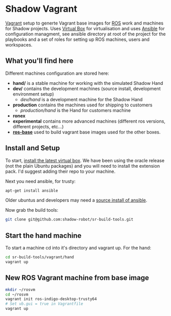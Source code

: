 Shadow Vagrant
==============

[Vagrant](http://vagrantup.com) setup to generte Vagrant base images for [ROS](http://ros.org) work and machines for Shadow projects. Uses [Virtual Box](https://www.virtualbox.org/) for virtualisation and uses [Ansible](http://ansible.com) for configuration managment, see ansible directory at root of the project for the playbooks and a set of roles for setting up ROS machines, users and workspaces.

## What you'll find here
Different machines configuration are stored here:

* **hand/** is a stable machine for working with the simulated Shadow Hand
* **dev/** contains the development machines (source install, development environment setup)
    * *dev/hand* is a development machine for the Shadow Hand
* **production** contains the machines used for shipping to customers
    * *production/hand* is the Hand for customers machine
* **ronex**
* **experimental** contains more advanced machines (different ros versions, different projects, etc...)
* **[ros-base](ros-base)** used to build vagrant base images used for the other boxes.

## Install and Setup

To start, [install the latest virtual box](https://www.virtualbox.org/wiki/Linux_Downloads). We have been using the oracle release (not the plain Ubuntu packages) and you will need to install the extension pack. I'd suggest adding their repo to your machine.

Next you need ansible, for trusty:
```sh
apt-get install ansible
```

Older ubuntus and developers may need a [source install of ansible](http://docs.ansible.com/intro_installation.html#running-from-source).

Now grab the build tools:
```sh
git clone git@github.com:shadow-robot/sr-build-tools.git
```

## Start the hand machine

To start a machine cd into it's directory and vagrant up. For the hand:

```sh
cd sr-build-tools/vagrant/hand
vagrant up
```

## New ROS Vagrant machine from base image

```sh
mkdir ~/rosvm
cd ~/rosvm
vagrant init ros-indigo-desktop-trusty64
# Set vb.gui = true in Vagrantfile
vagrant up
```
